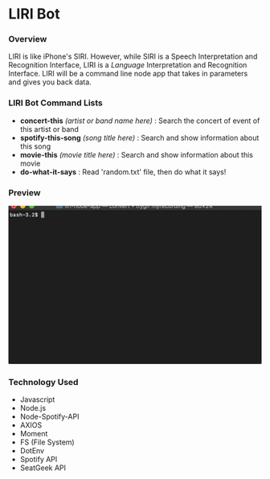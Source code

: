 # LIRI Bot

### Overview

LIRI is like iPhone's SIRI. However, while SIRI is a Speech Interpretation and Recognition Interface, LIRI is a _Language_ Interpretation and Recognition Interface. LIRI will be a command line node app that takes in parameters and gives you back data.


### LIRI Bot Command Lists

* **concert-this** *(artist or band name here)* : Search the concert of event of this artist or band
* **spotify-this-song** *(song title here)* : Search and show information about this song
* **movie-this** *(movie title here)* : Search and show information about this movie
* **do-what-it-says** : Read 'random.txt' file, then do what it says!


### Preview

![Alt text](./tty.gif)


### Technology Used

* Javascript
* Node.js
* Node-Spotify-API
* AXIOS
* Moment
* FS (File System)
* DotEnv
* Spotify API
* SeatGeek API
